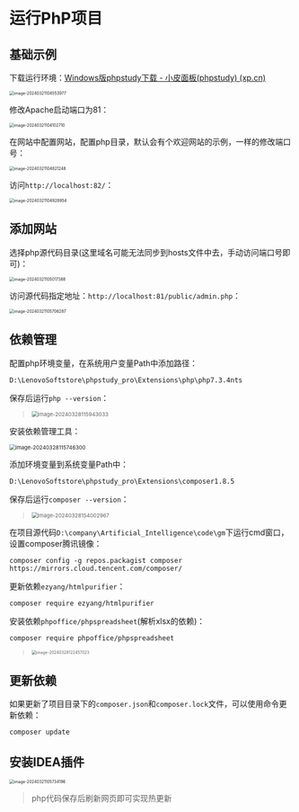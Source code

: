# 运行PhP项目

## 基础示例

下载运行环境：[Windows版phpstudy下载 - 小皮面板(phpstudy) (xp.cn)](https://www.xp.cn/download.html)

<img src="img/运行Php项目/image-20240321104553977.png" alt="image-20240321104553977" style="zoom:50%;" />

修改Apache启动端口为81：

<img src="img/运行Php项目/image-20240321104102710.png" alt="image-20240321104102710" style="zoom: 50%;" />

在网站中配置网站，配置php目录，默认会有个欢迎网站的示例，一样的修改端口号：

<img src="img/运行Php项目/image-20240321104821248.png" alt="image-20240321104821248" style="zoom:50%;" />

访问`http://localhost:82/`：

<img src="img/运行Php项目/image-20240321104928954.png" alt="image-20240321104928954" style="zoom:50%;" />

## 添加网站

选择php源代码目录(这里域名可能无法同步到hosts文件中去，手动访问端口号即可)：

<img src="img/运行Php项目/image-20240321105017388.png" alt="image-20240321105017388" style="zoom:50%;" />

访问源代码指定地址：`http://localhost:81/public/admin.php`：

<img src="img/运行Php项目/image-20240321105706287.png" alt="image-20240321105706287" style="zoom: 50%;" />

## 依赖管理

配置php环境变量，在系统用户变量Path中添加路径：

```
D:\LenovoSoftstore\phpstudy_pro\Extensions\php\php7.3.4nts
```

保存后运行`php --version`：

> <img src="img/运行Php项目/image-20240328115943033.png" alt="image-20240328115943033" style="zoom: 67%;" />

安装依赖管理工具：

<img src="img/运行Php项目/image-20240328115746300.png" alt="image-20240328115746300" style="zoom:67%;" />

添加环境变量到系统变量Path中：

```
D:\LenovoSoftstore\phpstudy_pro\Extensions\composer1.8.5
```

保存后运行`composer --version`：

> <img src="img/运行Php项目/image-20240328154002967.png" alt="image-20240328154002967" style="zoom:67%;" />

在项目源代码`D:\company\Artificial_Intelligence\code\gm`下运行cmd窗口，设置composer腾讯镜像：

```
composer config -g repos.packagist composer https://mirrors.cloud.tencent.com/composer/
```

更新依赖`ezyang/htmlpurifier`：

```
composer require ezyang/htmlpurifier
```

安装依赖`phpoffice/phpspreadsheet`(解析xlsx的依赖)：

```
composer require phpoffice/phpspreadsheet
```

> <img src="img/运行Php项目/image-20240328122457023.png" alt="image-20240328122457023" style="zoom:50%;" />

## 更新依赖

如果更新了项目目录下的`composer.json`和`composer.lock`文件，可以使用命令更新依赖：

```
composer update
```

## 安装IDEA插件

<img src="img/运行Php项目/image-20240321105734196.png" alt="image-20240321105734196" style="zoom:50%;" />

> php代码保存后刷新网页即可实现热更新